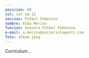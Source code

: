 ```yaml
---
posicion: 60
col: col-sm-12
seccion: Fútbol Femenino
nombre: Alba Merino
funcion: Asesora Fútbol Femenino
e-mail: a.merino@soccerintagents.com
foto: albam.jpeg
---
```

Currículum...
